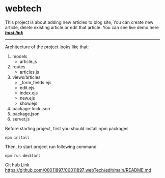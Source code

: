 # webtech

This project is about adding new articles to blog site, You can create new article, delete existing article or edit that article. 
You can see live demo here
<br>
***[host link](https://evening-kind-tanker.glitch.me/)***

------
Architecture of the project looks like that:
1. models
    - article.js
2. routes
    - articles.js
3. views/articles
    - _form_fields.ejs
    - edit.ejs
    - index.ejs
    - new.ejs
    - show.ejs
4. package-lock.json
5. package.json
6. server.js



Before starting project, first you should install npm packages

```
npm install
```

Then, to start project run following command 

```
npm run devStart
```

Git hub Link
https://github.com/00011897/00011897_webTech/edit/main/README.md

